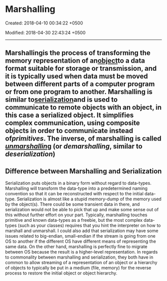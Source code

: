 # Marshalling

Created: 2018-04-10 00:34:22 +0500

Modified: 2018-04-30 22:43:24 +0500

---

## Marshallingis the process of transforming the memory representation of an[object](https://en.wikipedia.org/wiki/Object_(computer_science))to a data format suitable for storage or transmission, and it is typically used when data must be moved between different parts of a computer program or from one program to another. Marshalling is similar to[serialization](https://en.wikipedia.org/wiki/Serialization)and is used to communicate to remote objects with an object, in this case a serialized object. It simplifies complex communication, using composite objects in order to communicate instead of*primitives*. The inverse, of marshalling is called [*unmarshallin*](https://en.wikipedia.org/wiki/Unmarshalling)g (or *demarshalling*, similar to *deserialization*)

## Difference between Marshalling and Serialization

Serialization puts objects in a binary form without regard to data-types. Marshalling will transform the data-type into a predetermined naming convention so that it can be reconstructed with respect to the initial data-type.
Serialization is almost like a stupid memory-dump of the memory used by the object(s). There could be some transient data in there, and serialization would not be able to pick that up and make some sense out of this without further effort on your part.
Typically, marshalling touches primitive and known data-types as a freebie, but the most complex data-types (such as your classes) requires that you hint the interpreter on how to marshall and unmarshall.
I could also add that serialization may have some issues related to big-endian, small-endian if the stream is going from one OS to another if the different OS have different means of representing the same data. On the other hand, marshalling is perfectly fine to migrate between OS because the result is a higher-level representation.
In regards to commonality between marshalling and serialization, they both have in common to allow streaming of a representation of an object or a hierarchy of objects to typically be put in a medium (file, memory) for the reverse process to restore the initial object or object hierarchy.
